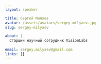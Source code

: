 ```yaml
---
layout: speaker

title: Сергей Миляев
avatar: /assets/avatars/sergey-milyaev.jpg
slug: sergey-milyaev

about: |
  Старший научный сотрудник VisionLabs
  
email: sergey.milyaev@gmail.com
links: []
---
```



